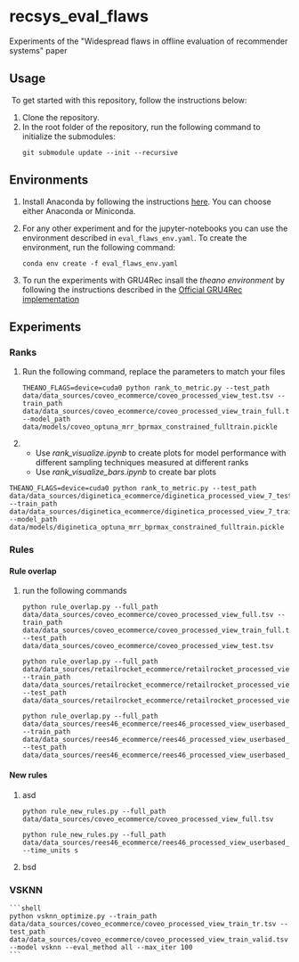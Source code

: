 # recsys_eval_flaws
Experiments of the "Widespread flaws in offline evaluation of recommender systems" paper

## Usage
​
To get started with this repository, follow the instructions below:
​
1. Clone the repository.
​
2. In the root folder of the repository, run the following command to initialize the submodules:
    ```shell
    git submodule update --init --recursive
    ```

## Environments
1. Install Anaconda by following the instructions [here](https://conda.io/projects/conda/en/latest/user-guide/install/index.html#regular-installation). You can choose either Anaconda or Miniconda.

2. For any other experiment and for the jupyter-notebooks you can use the environment described in `eval_flaws_env.yaml`. To create the environment, run the following command:
    ```shell
    conda env create -f eval_flaws_env.yaml
    ```

3. To run the experiments with GRU4Rec insall the *theano environment* by following the instructions described in the [Official GRU4Rec implementation](https://github.com/hidasib/GRU4Rec/tree/master)

## Experiments
### Ranks
1. Run the following command, replace the parameters to match your files
    ```shell
    THEANO_FLAGS=device=cuda0 python rank_to_metric.py --test_path data/data_sources/coveo_ecommerce/coveo_processed_view_test.tsv --train_path data/data_sources/coveo_ecommerce/coveo_processed_view_train_full.tsv --model_path data/models/coveo_optuna_mrr_bprmax_constrained_fulltrain.pickle 
    ```
2.
    - Use *rank_visualize.ipynb* to create plots for model performance with different sampling techniques measured at different ranks
    - Use *rank_visualize_bars.ipynb* to create bar plots

```shell
THEANO_FLAGS=device=cuda0 python rank_to_metric.py --test_path data/data_sources/diginetica_ecommerce/diginetica_processed_view_7_test.tsv --train_path data/data_sources/diginetica_ecommerce/diginetica_processed_view_7_train_full.tsv --model_path data/models/diginetica_optuna_mrr_bprmax_constrained_fulltrain.pickle
```

### Rules
#### Rule overlap
1. run the following commands
    ```shell
    python rule_overlap.py --full_path data/data_sources/coveo_ecommerce/coveo_processed_view_full.tsv --train_path data/data_sources/coveo_ecommerce/coveo_processed_view_train_full.tsv --test_path data/data_sources/coveo_ecommerce/coveo_processed_view_test.tsv
    ```

    ```shell
    python rule_overlap.py --full_path data/data_sources/retailrocket_ecommerce/retailrocket_processed_view_full.tsv --train_path data/data_sources/retailrocket_ecommerce/retailrocket_processed_view_7a_train_full.tsv --test_path data/data_sources/retailrocket_ecommerce/retailrocket_processed_view_7a_test.tsv
    ```

    ```shell
    python rule_overlap.py --full_path data/data_sources/rees46_ecommerce/rees46_processed_view_userbased_train_full.tsv --train_path data/data_sources/rees46_ecommerce/rees46_processed_view_userbased_train_tr.tsv --test_path data/data_sources/rees46_ecommerce/rees46_processed_view_userbased_test.tsv
    ```

#### New rules
1. asd
    ```shell
    python rule_new_rules.py --full_path data/data_sources/coveo_ecommerce/coveo_processed_view_full.tsv
    ```

    ``` shell
    python rule_new_rules.py --full_path data/data_sources/rees46_ecommerce/rees46_processed_view_userbased_full.tsv --time_units s
    ```
2. bsd

### VSKNN
    ```shell
    python vsknn_optimize.py --train_path data/data_sources/coveo_ecommerce/coveo_processed_view_train_tr.tsv --test_path data/data_sources/coveo_ecommerce/coveo_processed_view_train_valid.tsv --model vsknn --eval_method all --max_iter 100
    ```